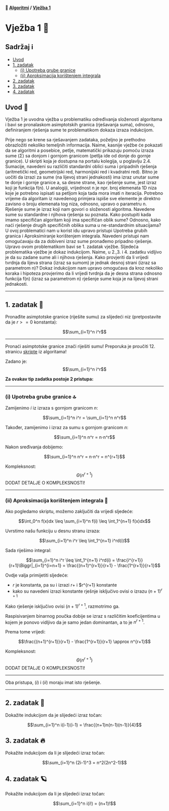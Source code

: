 #### 🧭 [Algoritmi](../) / [Vježba 1](vjezba_01/README.md)

# Vježba 1 📒

## Sadržaj ℹ️
  * [Uvod](#uvod-)
  * [1. zadatak](#1-zadatak-)
    + [(i) Upotreba grube granice](#i-upotreba-grube-granice-)
    + [(ii) Aproksimacija korištenjem integrala](#ii-aproksimacija-korištenjem-integrala-)
  * [2. zadatak](#2-zadatak-)
  * [3. zadatak](#3-zadatak-)
  * [4. zadatak](#4-zadatak-)

## Uvod 📢

Vježba 1 je uvodna vježba u problematiku određivanja složenosti algoritama i bavi se pronalaskom asimptotskih granica (rješavanja suma), odnosno, definiranjem rješenja sume te problematikom dokaza izraza indukcijom.

Prije nego se krene sa rješavanjem zadataka, poželjno je prethodno obrazložiti nekoliko temeljnih informacija. Naime, kasnije vježbe će pokazati da se algoritmi a posebice, petlje, matematički prikazuju pomoću izraza sume (Σ) sa donjom i gornjom granicom (petlja ide od donje do gornje granice). U skripti koja je dostupna na portalu kolegija, u poglavlju 2.4. Sumacije, navedeni su različiti standardni oblici suma i pripadnih rješenja (aritmetički red, geometrijski red, harmonijski red i kvadratni red). Bitno je uočiti da izrazi za sume (na lijevoj strani jednakosti) ima izraz unutar sume te donje i gornje granice a, sa desne strane, kao rješenje sume, jest izraz koji je funkcija f(n). U analogiji, vrijednost n je npr. broj elemenata 1D niza koje je potrebno ispisati sa petljom koja tada mora imati n iteracija. Potrebno vrijeme da algoritam iz navedenog primjera ispiše sve elemente je direktno zavisno o broju elemenata tog niza, odnosno, upravo o parametru n. Rješenje sume je izraz koji nam govori o složenosti algoritma. Navedene sume su standardne i njihova rješenja su poznata. Kako postupiti kada imamo specifičan algoritam koji ima specifičan oblik sume? Odnosno, kako naći rješenje drugih specifičnih oblika suma u ne-standardnim situacijama? U ovoj problematici nam u korist idu upravo pristupi Upotreba grubih granica i Aproksimiranje korištenjem integrala. Navedeni pristupi nam omogućavaju da za dobiveni izraz sume pronađemo pripadno rješenje. Upravo ovom problematikom bavi se 1. zadatak vježbe. Sljedeća problematika vježbe je dokaz indukcijom. Naime, u 2.,3. i 4. zadatku vidljivo je da su zadane sume ali i njihova rješenja. Kako provjeriti da li vrijedi tvrdnja da lijeva strana (izraz sa sumom) je jednak desnoj strani (izraz sa parametrom n)? Dokaz indukcijom nam upravo omogućava da kroz nekoliko koraka i hipoteza provjerimo da li vrijedi tvrdnja da je desna strana odnosno funkcija f(n) (izraz sa parametrom n) rješenje sume koja je na lijevoj strani jednakosti.

____________________________

## 1. zadatak 🚀

Pronađite asimptotske granice (riješite sumu) za slijedeći niz (pretpostavite da je $r>=0$ konstanta):

$$\sum_{i=1}^n i^r$$

____________________________

Pronaći asimptotske granice znači riješiti sumu! Preporuka je proučiti 12. stranicu [skripte](https://moodle.srce.hr/2022-2023/mod/resource/view.php?id=3124577) iz algoritama!

Zadano je: $$\sum_{i=1}^n i^r$$

<b>Za ovakav tip zadatka postoje 2 pristupa:</b>
____________________________

### (i) Upotreba grube granice 🔝

Zamijenimo $i$ iz izraza s gornjom granicom $n$:

$$\sum_{i=1}^n i^r = \sum_{i=1}^n n^r$$

Također, zamijenimo i izraz za sumu s gornjom granicom $n$:

$$\sum_{i=1}^n n^r = n⋅n^r$$

Nakon sređivanja dobijemo:

$$\sum_{i=1}^n n^r = n⋅n^r = n^{r+1}$$

Kompleksnost: $$\Theta(n^{r+1})$$ DODAT DETALJE O KOMPLEKSNOSTI!
____________________________

### (ii) Aproksimacija korištenjem integrala 🧮

Ako pogledamo skriptu, možemo zaključiti da vrijedi sljedeće:

$$\int_0^n f(x)dx \leq \sum_{i=1}^n f(i) \leq \int_1^{n+1} f(x)dx$$

Uvrstimo našu funkciju u desnu stranu izraza:

$$\sum_{i=1}^n i^r \leq \int_1^{n+1} i^rd(i)$$

Sada riješimo integral:

$$\sum_{i=1}^n i^r \leq \int_1^{n+1} i^rd(i) = \frac{i^{r+1}}{r+1}\Biggr|_{i=1}^{i=n+1} = \frac{(n+1)^{r+1}}{r+1} - \frac{1^{r+1}}{r+1}$$

Ovdje valja primijetiti sljedeće:
- $r$ je konstanta, pa su i izrazi $r+$ i $r^{r+1} konstante
- kako su navedeni izrazi konstante rješnje isključivo ovisi o izrazu $(n+1)^{r+1}$

Kako rješenje isključivo ovisi $(n+1)^{r+1}$, razmotrimo ga.

Raspisivanjem binarnog poučka dobije se izraz s različitim koeficijentima u kojem je ponovo vidljivo da je samo jedan dominantan, a to je $n^{r+1}$.

Prema tome vrijedi:

$$\frac{(n+1)^{r+1}}{r+1} - \frac{1^{r+1}}{r+1} \approx n^{r+1}$$

Kompleksnost: $$\Theta(n^{r+1})$$ DODAT DETALJE O KOMPLEKSNOSTI!
____________________________

Oba pristupa, $(i)$ i $(ii)$ moraju imat isto rješenje.




____________________________

## 2. zadatak 🍭

Dokažite indukcijom da je slijedeći izraz točan:

$$\sum_{i=1}^n i(i-1)(i-1) = \frac{(n+1)n(n-1)(n-1)}{4}$$

## 3. zadatak 🔥

Pokažite indukcijom da li je slijedeći izraz točan:

$$\sum_{i=1}^n (2i-1)^3 = n^2(2n^2-1)$$

## 4. zadatak 🪐
Pokažite indukcijom da li je slijedeći izraz točan:

$$\sum_{i=1}^n i(i!) = (n+1)!$$
